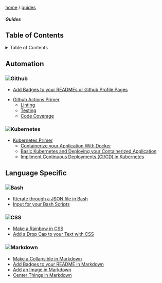 <p><a href="/">home</a> / <a href="/guides">guides</a></p>
<div class="rainbow-retro"></div>
<h5 class="header-rainbow-retro">Guides</h5>

<h2>Table of Contents</h2>

<details>

  <summary>Table of Contents</summary>

  <ul>
    <li><a href="#table-of-contents">Table of Contents</a></li>
    <li><a href="#language-specific">Language Specific</a>
      <ul>
        <li><a href="">CSS/SCSS</a></li>
        <li><a href="#golang">Golang</a></li>
        <li><a href="#javascript">Javascript</a></li>
        <li><a href="#typescript">Typescript</a></li>
        <li><a href="#php">PHP</a></li>
        <li><a href="#markdown">Markdown</a></li>
      </ul>
    </li>
    <li><a href="#automation">Automation</a>
      <ul>
        <li><a href="#github-actions">Github Actions</a></li>
        <li><a href="#docker">Docker</a></li>
      </ul>
    </li>
    <li><a href="#tutorials-in-900-seconds">Tutorials in 900 seconds</a>
      <ul>
        <li><a href="#rest-api">REST APIs</a></li>
        <li><a href="#graphql">GraphQL</a></li>
      </ul>
    </li>
  </ul>

</details>

<p class="spacers"> </p>

## Automation

<h3 id="github"><img alt="Github" src="https://img.shields.io/badge/Github-20232a.svg?logo=github&logoColor=white&style=for-the-badge" /></h3>

* [Add Badges to your READMEs or Github Profile Pages](/guides/code/markdown/badges)
 - <a href="/guides/automation/github-actions">Github Actions Primer</a>
   -  <a href="/guides/automation/github-actions-linting">Linting</a>
   -  <a href="/guides/automation/github-actions-testing">Testing</a>
   -  <a href="/guides/automation/github-actions-track-coverage">Code Coverage</a>


<h3 id="kubernetes"><img alt="Kubernetes" src="https://img.shields.io/badge/Kubernetes-FFFFFF.svg?logo=kubernetes&logoColor=blue&style=for-the-badge" /></h3>

 - <a href="/guides/kubernetes/up-and-running-2022">Kubernetes Primer</a>
   -  [Containerize your Application With Docker](/guides/automation/docker)
   -  [Basic Kubernetes and Deploying your Containerized Application](/guides/kubernetes/basic-kubernetes)
   -  [Impliment Continuous Deployments (CI/CD) in Kubernetes]()



## Language Specific

<h3 id="bash"><img alt="Bash" src="https://img.shields.io/badge/BASH-20232a.svg?logo=gnu-bash&logoColor=white&style=for-the-badge" /></h3>

 * [Itterate through a JSON file in Bash](/guides/code/bash/json-file-itteration)
 * [Input for your Bash Scripts](/guides/code/bash/bash-input)

<h3 id="css"><img alt="CSS" src="https://img.shields.io/badge/CSS-1572B6.svg?logo=css3&logoColor=white&style=for-the-badge" /></h3>

 * [Make a Rainbow in CSS](/guides/code/css/make-a-rainbow)
 * [Add a Drop Cap to your Text with CSS](/guides/code/css/drop-cap)

<h3 id="markdown"><img alt="Markdown" src="https://img.shields.io/badge/Markdown-20232a.svg?logo=markdown&logoColor=white&style=for-the-badge" /></h3>

 * [Make a Collapsible in Markdown](/guides/code/markdown/markdown-collapsible)
 * [Add Badges to your README in Markdown](/guides/code/markdown/badges)
 * [Add an Image in Markdown](/guides/code/markdown/markdown-image)
 * [Center Things in Markdown](/guides/code/markdown/markdown-alignment)








